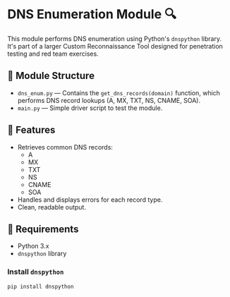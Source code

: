 # DNS Enumeration Module 🔍

This module performs DNS enumeration using Python's `dnspython` library. It's part of a larger Custom Reconnaissance Tool designed for penetration testing and red team exercises.

## 📁 Module Structure

- `dns_enum.py` — Contains the `get_dns_records(domain)` function, which performs DNS record lookups (A, MX, TXT, NS, CNAME, SOA).
- `main.py` — Simple driver script to test the module.

## 🧠 Features

- Retrieves common DNS records:
  - A
  - MX
  - TXT
  - NS
  - CNAME
  - SOA
- Handles and displays errors for each record type.
- Clean, readable output.

## 📌 Requirements

- Python 3.x
- `dnspython` library

### Install `dnspython`

```bash
pip install dnspython
